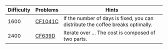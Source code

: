 | Difficulty | Problems | Hints |
| -------- | -------- | -------- |
| 1600 | [CF1041C](https://codeforces.com/problemset/problem/1041/C) | If the number of days is fixed, you can distribute the coffee breaks optimally. |
| 2400 | [CF639D](https://codeforces.com/problemset/problem/639/D) | Iterate over ... The cost is composed of two parts. |